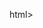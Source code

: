 html>
<head>
<title>panda walking Animation

<link rel="Stylesheet"href="moving_panda.css">
</head>
<body>
  
<a href="#" onclick ="play()"
<audio id="audio": Src=hltps://git.io/fun>
<Script>e

function play()
{
  var audio=document,get Element ById("audio");
audio.play();
{

</Script>
<div id="panda"></div>

<div id="Street"></div>
</a>
</body>
</html># panda-Animation-
By Sri thavanesh from 7E 
